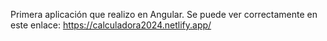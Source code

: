 Primera aplicación que realizo en Angular.
Se puede ver correctamente en este enlace:
https://calculadora2024.netlify.app/
